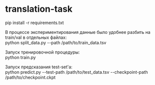 # translation-task
pip install -r requirements.txt    

В процессе экспериментирования данные было удобнее разбить на train/val в отдельных файлах:     
python split_data.py --path /path/to/train_data.tsv

Запуск тренировочной процедуры:    
python train.py    

Запуск предсказания test-set'а:    
python predict.py --test-path /path/to/test_data.tsv --checkpoint-path /path/to/checkpoint.ckpt